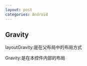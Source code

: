 ```yaml
---
layout: post
categories: Android
---
```


## Gravity

layoutGravity:是在父布局中的布局方式

Gravity:是在本控件内部的布局